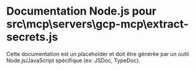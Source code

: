 # Documentation Node.js pour src\mcp\servers\gcp-mcp\extract-secrets.js

Cette documentation est un placeholder et doit être générée par un outil Node.js/JavaScript spécifique (ex: JSDoc, TypeDoc).
